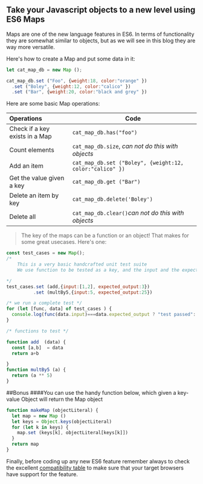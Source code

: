 ## Take your Javascript objects to a new level using ES6 Maps 


Maps are one of the new language features in ES6. In terms of functionality they are somewhat similar to objects, but as we will see in this blog they are way more versatile. 

Here's how to create a Map and put some data in it:

```javascript
let cat_map_db = new Map (); 

cat_map_db.set ("Foo", {weight:18, color:"orange" })
  .set ("Boley", {weight:12, color:"calico" })
  .set ("Bar", {weight:20, color:"black and grey" })
```

Here are some basic Map operations:

| Operations        | Code          
| :-----------------|------------- 
| Check if a key exists in a Map| `cat_map_db.has("foo")` 
| Count elements | `cat_map_db.size`, _can not do this with objects_    
| Add an item|`cat_map_db.set ("Boley", {weight:12, color:"calico" })`      
| Get the value given a key|`cat_map_db.get ("Bar")`      
| Delete an item by key| `cat_map_db.delete('Boley')`     
| Delete all | `cat_map_db.clear()`_can not do this with objects_     


>The key of the maps can be a function or an object! That makes for some great usecases. Here's one:


```javascript
const test_cases = new Map();
/* 
	This is a very basic handcrafted unit test suite
	We use function to be tested as a key, and the input and the expected output as values 

*/ 
test_cases.set (add,{input:[1,2], expected_output:3})
          .set (multBy5,{input:5, expected_output:25})

/* we run a complete test */
for (let [func, data] of test_cases ) {
  console.log(func(data.input)===data.expected_output ? "test passed": `test failed for \n ${func}`)
}

/* functions to test */

function add  (data) {
  const [a,b]  = data
  return a+b

}
function multBy5 (a) {
  return (a ** 5)
}
```



##Bonus
####You can use the handy function below, which given a key-value Object will return the Map object


```javascript
function makeMap (objectLiteral) {
  let map = new Map ()
  let keys = Object.keys(objectLiteral)
  for (let k in keys) {
    map.set (keys[k], objectLiteral[keys[k]])
  }
  return map
}
```




Finally, before coding up any new ES6 feature remember always to check the excellent
[compatibility table](http://kangax.github.io/compat-table/es6/) to make sure that your target browsers have support for the feature.
